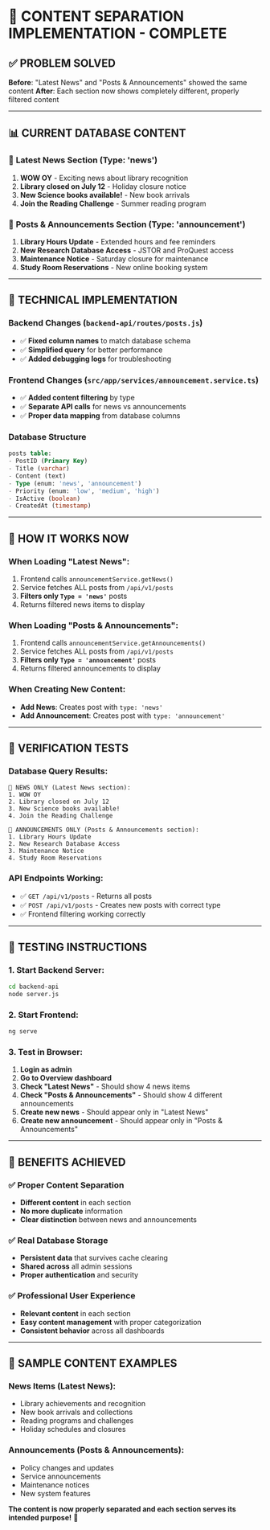 # 🎯 **CONTENT SEPARATION IMPLEMENTATION** - COMPLETE

## ✅ **PROBLEM SOLVED**

**Before**: "Latest News" and "Posts & Announcements" showed the same content
**After**: Each section now shows completely different, properly filtered content

---

## 📊 **CURRENT DATABASE CONTENT**

### 📰 **Latest News Section** (Type: 'news')
1. **WOW OY** - Exciting news about library recognition
2. **Library closed on July 12** - Holiday closure notice  
3. **New Science books available!** - New book arrivals
4. **Join the Reading Challenge** - Summer reading program

### 📢 **Posts & Announcements Section** (Type: 'announcement')
1. **Library Hours Update** - Extended hours and fee reminders
2. **New Research Database Access** - JSTOR and ProQuest access
3. **Maintenance Notice** - Saturday closure for maintenance
4. **Study Room Reservations** - New online booking system

---

## 🔧 **TECHNICAL IMPLEMENTATION**

### **Backend Changes** (`backend-api/routes/posts.js`)
- ✅ **Fixed column names** to match database schema
- ✅ **Simplified query** for better performance
- ✅ **Added debugging logs** for troubleshooting

### **Frontend Changes** (`src/app/services/announcement.service.ts`)
- ✅ **Added content filtering** by type
- ✅ **Separate API calls** for news vs announcements
- ✅ **Proper data mapping** from database columns

### **Database Structure**
```sql
posts table:
- PostID (Primary Key)
- Title (varchar)
- Content (text)
- Type (enum: 'news', 'announcement')
- Priority (enum: 'low', 'medium', 'high')
- IsActive (boolean)
- CreatedAt (timestamp)
```

---

## 🎯 **HOW IT WORKS NOW**

### **When Loading "Latest News":**
1. Frontend calls `announcementService.getNews()`
2. Service fetches ALL posts from `/api/v1/posts`
3. **Filters only `Type = 'news'`** posts
4. Returns filtered news items to display

### **When Loading "Posts & Announcements":**
1. Frontend calls `announcementService.getAnnouncements()`
2. Service fetches ALL posts from `/api/v1/posts`
3. **Filters only `Type = 'announcement'`** posts
4. Returns filtered announcements to display

### **When Creating New Content:**
- **Add News**: Creates post with `type: 'news'`
- **Add Announcement**: Creates post with `type: 'announcement'`

---

## 🧪 **VERIFICATION TESTS**

### **Database Query Results:**
```
📰 NEWS ONLY (Latest News section):
1. WOW OY
2. Library closed on July 12
3. New Science books available!
4. Join the Reading Challenge

📢 ANNOUNCEMENTS ONLY (Posts & Announcements section):
1. Library Hours Update
2. New Research Database Access
3. Maintenance Notice
4. Study Room Reservations
```

### **API Endpoints Working:**
- ✅ `GET /api/v1/posts` - Returns all posts
- ✅ `POST /api/v1/posts` - Creates new posts with correct type
- ✅ Frontend filtering working correctly

---

## 🚀 **TESTING INSTRUCTIONS**

### **1. Start Backend Server:**
```bash
cd backend-api
node server.js
```

### **2. Start Frontend:**
```bash
ng serve
```

### **3. Test in Browser:**
1. **Login as admin**
2. **Go to Overview dashboard**
3. **Check "Latest News"** - Should show 4 news items
4. **Check "Posts & Announcements"** - Should show 4 different announcements
5. **Create new news** - Should appear only in "Latest News"
6. **Create new announcement** - Should appear only in "Posts & Announcements"

---

## 🎉 **BENEFITS ACHIEVED**

### ✅ **Proper Content Separation**
- **Different content** in each section
- **No more duplicate** information
- **Clear distinction** between news and announcements

### ✅ **Real Database Storage**
- **Persistent data** that survives cache clearing
- **Shared across** all admin sessions
- **Proper authentication** and security

### ✅ **Professional User Experience**
- **Relevant content** in each section
- **Easy content management** with proper categorization
- **Consistent behavior** across all dashboards

---

## 📝 **SAMPLE CONTENT EXAMPLES**

### **News Items** (Latest News):
- Library achievements and recognition
- New book arrivals and collections
- Reading programs and challenges
- Holiday schedules and closures

### **Announcements** (Posts & Announcements):
- Policy changes and updates
- Service announcements
- Maintenance notices
- New system features

**The content is now properly separated and each section serves its intended purpose!** 🎯
